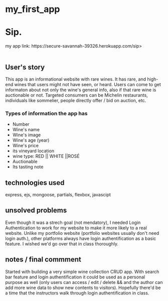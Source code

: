 # my_first_app


<h1>Sip.</h1>
my app link: https://secure-savannah-39326.herokuapp.com/sip><br/><br/>

## User's story
This app is an informational website with rare wines. 
It has rare, and high-end wines that users might not have seen, or heard. 
Users can come to get informaton about not only the wine's general info, also if that rare wine is auctionable or not.
Targeted consumers can be Michelin restaurants, individuals like sommelier, people directly offer / bid on auction, etc. <br/>

### Types of information the app has
- Number 
- Wine's name
- Wine's image
- Wine's age (year)
- Wine's price
- its vineyard location
- wine type: RED || WHITE ||ROSÉ
- Auctionable
- Its tasting note

## technologies used
express, ejs, mongoose, partials, flexbox, javascipt

## unsolved problems
Even though it was a strech goal (not mendatory), I needed Login Authentication to work for my website to make it
more likely to a real website. Unlike my portfolio website (portfolio websites usually don't need login auth.), other platforms 
always have login authentification as a basic feature. I wished we'd go over that in class thoroughly.

## notes / final commment
Started with building a very simple wine collection CRUD app.
With search bar feature and login authentification it could be used as a personal purpose as well (only users can access / edit / delete && and the author can add more wine data to show new contents to visitors).
Hopefully there'd be a time that the instructors walk through login authentification in class.
